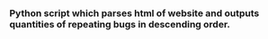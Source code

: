 ### Python script which parses html of website and outputs quantities of repeating bugs in descending order.
